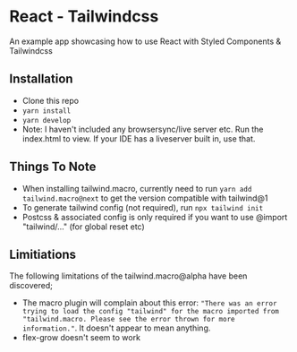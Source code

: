 # React - Tailwindcss

An example app showcasing how to use React with Styled Components & Tailwindcss

## Installation

- Clone this repo
- `yarn install`
- `yarn develop`
- Note: I haven't included any browsersync/live server etc. Run the index.html to view. If your IDE has a liveserver built in, use that.

## Things To Note

- When installing tailwind.macro, currently need to run `yarn add tailwind.macro@next` to get the version compatible with tailwind@1
- To generate tailwind config (not required), run `npx tailwind init`
- Postcss & associated config is only required if you want to use @import "tailwind/..." (for global reset etc)

## Limitiations

The following limitations of the tailwind.macro@alpha have been discovered;

- The macro plugin will complain about this error: `"There was an error trying to load the config "tailwind" for the macro imported from "tailwind.macro. Please see the error thrown for more information."`. It doesn't appear to mean anything.
- flex-grow doesn't seem to work
